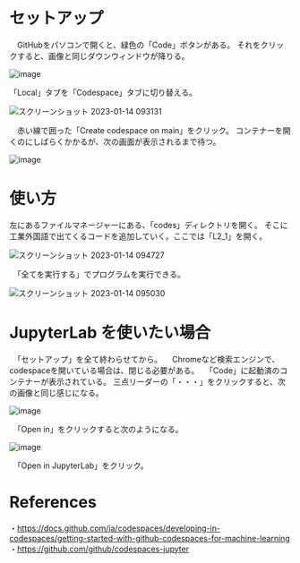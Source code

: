 # セットアップ

　GitHubをパソコンで開くと、緑色の「Code」ボタンがある。
  それをクリックすると、画像と同じダウンウィンドウが降りる。

![image](https://user-images.githubusercontent.com/108065335/212441290-d61f6548-150b-4064-8b8d-df4dbb6e23de.png)

「Local」タブを「Codespace」タブに切り替える。
 
![スクリーンショット 2023-01-14 093131](https://user-images.githubusercontent.com/108065335/212441374-4ca3ebff-2d48-42e6-b747-1cc34c43065a.png)

　赤い線で囲った「Create codespace on main」をクリック。
 コンテナーを開くのにしばらくかかるが、次の画面が表示されるまで待つ。
 
 ![image](https://user-images.githubusercontent.com/108065335/212442734-6d74240b-ee5a-4d71-985f-27e1bc6e693d.png)

# 使い方

 左にあるファイルマネージャーにある、「codes」ディレクトリを開く。
 そこに工業外国語で出てくるコードを追加していく。ここでは「L2_1」を開く。
 
![スクリーンショット 2023-01-14 094727](https://user-images.githubusercontent.com/108065335/212442247-fddd65a4-5152-4e48-81e3-c3371d364cb9.png)

　「全てを実行する」でプログラムを実行できる。
 
![スクリーンショット 2023-01-14 095030](https://user-images.githubusercontent.com/108065335/212442451-1d7f151d-73a3-4c6e-bee0-ca80fb76f08e.png)


# JupyterLab を使いたい場合

　「セットアップ」を全て終わらせてから。
 　Chromeなど検索エンジンで、codespaceを開いている場合は、閉じる必要がある。
 　「Code」に起動済のコンテナーが表示されている。
  三点リーダーの「・・・」をクリックすると、次の画像と同じ感じになる。
  
  ![image](https://user-images.githubusercontent.com/108065335/212442978-a6984b43-30a9-4200-85bb-a218d6cc29fb.png)

　「Open in」をクリックすると次のようになる。
 
 ![image](https://user-images.githubusercontent.com/108065335/212443040-88522e9d-ed14-4eaa-83ba-a96f59cb9125.png)

　「Open in JupyterLab」をクリック。
 
 

# References
・https://docs.github.com/ja/codespaces/developing-in-codespaces/getting-started-with-github-codespaces-for-machine-learning
・https://github.com/github/codespaces-jupyter
